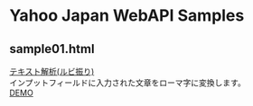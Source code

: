 ﻿# Yahoo Japan WebAPI Samples

## sample01.html
[テキスト解析(ルビ振り)](https://developer.yahoo.co.jp/webapi/jlp/furigana/v1/furigana.html)  
インプットフィールドに入力された文章をローマ字に変換します。  
[DEMO](https://kobakazu10.github.io/yahoo_webapi/sample01.html)